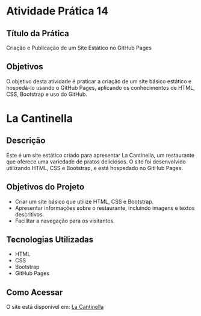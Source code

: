 # Atividade Prática 14 

## Título da Prática
Criação e Publicação de um Site Estático no GitHub Pages

## Objetivos
O objetivo desta atividade é praticar a criação de um site básico estático e hospedá-lo usando o GitHub Pages, aplicando os conhecimentos de HTML, CSS, Bootstrap e uso do GitHub.

# La Cantinella

## Descrição
Este é um site estático criado para apresentar La Cantinella, um restaurante que oferece uma variedade de pratos deliciosos. O site foi desenvolvido utilizando HTML, CSS e Bootstrap, e está hospedado no GitHub Pages.

## Objetivos do Projeto
- Criar um site básico que utilize HTML, CSS e Bootstrap.
- Apresentar informações sobre o restaurante, incluindo imagens e textos descritivos.
- Facilitar a navegação para os visitantes.

## Tecnologias Utilizadas
- HTML
- CSS
- Bootstrap
- GitHub Pages

## Como Acessar
O site está disponível em: [La Cantinella](https://seu-usuario.github.io/nome-do-repositorio)
